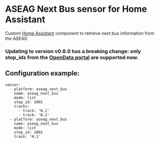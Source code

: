 # ASEAG Next Bus sensor for Home Assistant

Custom [Home Assistant](https://www.home-assistant.io) component to retrieve next bus information from the ASEAG

### Updating to version v0.8.0 has a breaking change: only stop_ids from the [OpenData portal](http://opendata.avv.de/) are supported now.

## Configuration example:
~~~
sensor:
  - platform: aseag_next_bus
    name: aseag_next_bus
    mode: list
    stop_id: 1001
    tracks:
      - track: 'H.1'
      - track: 'H.2'
  - platform: aseag_next_bus
    name: aseag_next_bus
    mode: list
    stop_id: 1001
    track: 'H.1'
~~~
